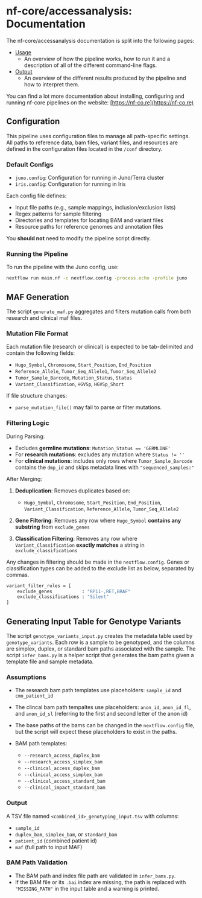 # nf-core/accessanalysis: Documentation

The nf-core/accessanalysis documentation is split into the following pages:

- [Usage](usage.md)
  - An overview of how the pipeline works, how to run it and a description of all of the different command-line flags.
- [Output](output.md)
  - An overview of the different results produced by the pipeline and how to interpret them.

You can find a lot more documentation about installing, configuring and running nf-core pipelines on the website: [https://nf-co.re](https://nf-co.re)


## Configuration

This pipeline uses configuration files to manage all path-specific settings. All paths to reference data, bam files, variant files, and resources are defined in the configuration files located in the `/conf` directory.

### Default Configs

- `juno.config`: Configuration for running in Juno/Terra cluster  
- `iris.config`: Configuration for running in Iris

Each config file defines:

- Input file paths (e.g., sample mappings, inclusion/exclusion lists)  
- Regex patterns for sample filtering  
- Directories and templates for locating BAM and variant files  
- Resource paths for reference genomes and annotation files  

You **should not** need to modify the pipeline script directly.

### Running the Pipeline

To run the pipeline with the Juno config, use:

```bash
nextflow run main.nf -c nextflow.config -process.echo -profile juno
```

## MAF Generation
The script `generate_maf.py` aggregates and filters mutation calls from both research and clinical maf files. 

### Mutation File Format
Each mutation file (research or clinical) is expected to be tab-delimited and contain the following fields:
- `Hugo_Symbol`, `Chromosome`, `Start_Position`, `End_Position`
- `Reference_Allele`, `Tumor_Seq_Allele1`, `Tumor_Seq_Allele2`
- `Tumor_Sample_Barcode`, `Mutation_Status`, `Status`
- `Variant_Classification`, `HGVSp`, `HGVSp_Short`

If file structure changes:
- `parse_mutation_file()` may fail to parse or filter mutations.

### Filtering Logic

During Parsing:
- Excludes **germline mutations**: `Mutation_Status == 'GERMLINE'`
- For **research mutations**: excludes any mutation where `Status != ''`
- For **clinical mutations**: includes only rows where `Tumor_Sample_Barcode` contains the `dmp_id` and skips metadata lines with `"sequenced_samples:"`

After Merging:
1. **Deduplication**:
   Removes duplicates based on:
   - `Hugo_Symbol`, `Chromosome`, `Start_Position`, `End_Position`, `Variant_Classification`, `Reference_Allele`, `Tumor_Seq_Allele2`

2. **Gene Filtering**:
   Removes any row where `Hugo_Symbol` **contains any substring** from `exclude_genes`

3. **Classification Filtering**:
   Removes any row where `Variant_Classification` **exactly matches** a string in `exclude_classifications`

Any changes in filtering should be made in the `nextflow.config`. Genes or classification types can be added to the exclude list as below, separated by commas.

``` bash
variant_filter_rules = [
    exclude_genes           : "RP11-,RET,BRAF"
    exclude_classifications : "Silent"
]
```

## Generating Input Table for Genotype Variants
The script `genotype_variants_input.py` creates the metadata table used by `genotype_variants`. 
Each row is a sample to be genotyped, and the columns are simplex, duplex, or standard bam paths associated with the sample.
The script `infer_bams.py` is a helper script that generates the bam paths given a template file and sample metadata. 

### Assumptions

- The research bam path templates use placeholders: `sample_id` and `cmo_patient_id` 
- The clincal bam path tempaltes use placeholders: `anon_id`, `anon_id_fl`, and `anon_id_sl` (referring to the first and second letter of the anon id)
- The base paths of the bams can be changed in the `nextflow.config` file, but the script will expect these placeholders to exist in the paths.

- BAM path templates:
  - `--research_access_duplex_bam`
  - `--research_access_simplex_bam`
  - `--clinical_access_duplex_bam`
  - `--clinical_access_simplex_bam`
  - `--clinical_access_standard_bam`
  - `--clinical_impact_standard_bam`


### Output

A TSV file named `<combined_id>_genotyping_input.tsv` with columns:
- `sample_id`
- `duplex_bam`, `simplex_bam`, or `standard_bam`
- `patient_id` (combined patient id)
- `maf` (full path to input MAF)

### BAM Path Validation

- The BAM path and index file path are validated in `infer_bams.py`.
- If the BAM file or its `.bai` index are missing, the path is replaced with `"MISSING_PATH"` in the input table and a warning is printed.
